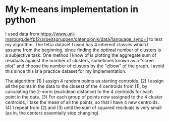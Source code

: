 # My k-means implementation in python

I used data from https://www.uni-marburg.de/fb12/arbeitsgruppen/datenbionik/data?language_sync=1 to test my algorithm. The tetra dataset I used has 4 inherent classes which I assume from the beginning, since finding the optimal number of clusters is a subjective task. One method I know of is plotting the aggregate sum of residuals against the number of clusters, sometimes known as a "scree plot" and choose the number of clusters by the "elbow" of the graph. I avoid this since this is a practice dataset for my implementation.

The algorithm:
(1) I assign 4 random points as starting centroids.
(2) I assign all the points in the data to the closest of the 4 centroids from (1), by calculating the 2-norm (euclidean distance) to the 4 centroids for each point in the data.
(3) For each group of points now assigned to the 4 cluster centroids, I take the mean of all the points, so that I have 4 new centroids.
(4) I repeat from (2) and (3) until the sum of squared residuals is very small (as in, the centers essentially stop changing).
